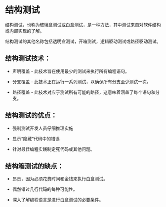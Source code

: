 # 结构测试

结构测试，也称为玻璃盒测试或白盒测试，是一种方法，其中测试来自对软件结构或内部实现的了解。

结构测试的其他名称包括透明盒测试，开箱测试，逻辑驱动测试或路径驱动测试。

## 结构测试技术：

* 声明覆盖 - 此技术旨在使用最少的测试来执行所有编程语句。

* 分支覆盖 - 此技术正在运行一系列测试，以确保所有分支至少测试一次。

* 路径覆盖 - 此技术对应于测试所有可能的路径，这意味着涵盖了每个语句和分支。

## 结构测试的优点：

* 强制测试开发人员仔细推理实施

* 显示“隐藏”代码中的错误

* 针对最佳编程实践制定死代码或其他问题。

## 结构箱测试的缺点：

* 昂贵，因为必须花费时间和金钱来执行白盒测试。

* 偶然错过几行代码的每种可能性。

* 深入了解编程语言是进行白盒测试的必要条件。
